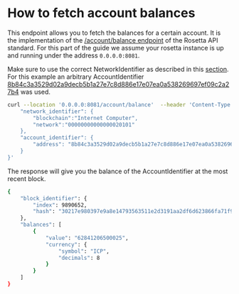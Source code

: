 # How to fetch account balances
This endpoint allows you to fetch the balances for a certain account. It is the implementation of the [/account/balance endpoint](https://www.rosetta-api.org/docs/AccountApi.html#accountbalance) of the Rosetta API standard. 
For this part of the guide we assume your rosetta instance is up and running under the address `0.0.0.0:8081`.

Make sure to use the correct NetworkIdentifier as described in this [section](/docs/developer-docs/integrations/rosetta/icp_rosetta/data_api/network.md). For this example an arbitrary AccountIdentifier [8b84c3a3529d02a9decb5b1a27e7c8d886e17e07ea0a538269697ef09c2a27b4](https://dashboard.internetcomputer.org/account/8b84c3a3529d02a9decb5b1a27e7c8d886e17e07ea0a538269697ef09c2a27b4) was used. 

```bash
curl --location '0.0.0.0:8081/account/balance'  --header 'Content-Type: application/json' --data '{
    "network_identifier": {
        "blockchain":"Internet Computer",
        "network":"00000000000000020101"
    },
    "account_identifier": {
        "address": "8b84c3a3529d02a9decb5b1a27e7c8d886e17e07ea0a538269697ef09c2a27b4"
    }
}'
```

The response will give you the balance of the AccountIdentifier at the most recent block.

```bash
{
    "block_identifier": {
        "index": 9890652,
        "hash": "30217e980397e9a8e14793563511e2d3191aa2df6d623866fa71f967e2ce3f08"
    },
    "balances": [
        {
            "value": "62841206500025",
            "currency": {
                "symbol": "ICP",
                "decimals": 8
            }
        }
    ]
}
```